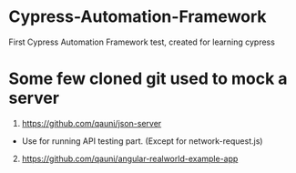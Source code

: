 # Cypress-Automation-Framework
First Cypress Automation Framework test, created for learning cypress

# Some few cloned git used to mock a server
1. https://github.com/qauni/json-server
  - Use for running API testing part. (Except for network-request.js)

2. https://github.com/qauni/angular-realworld-example-app

